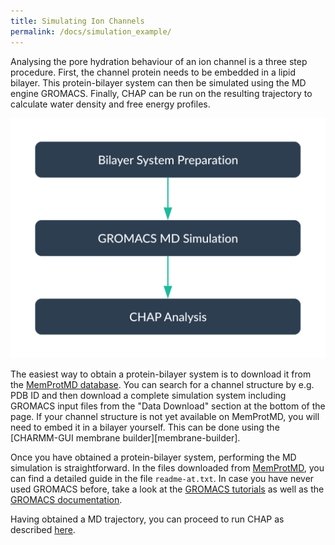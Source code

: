 ```yaml
---
title: Simulating Ion Channels
permalink: /docs/simulation_example/
---
```


[memprotmd]: http://memprotmd.bioch.ox.ac.uk/home/
[membrande-builder]: http://www.charmm-gui.org/?doc=input/membrane.bilayer
[gromacs-tutorials]: http://www.mdtutorials.com/gmx/
[gromacs-documentation]: http://manual.gromacs.org/documentation/

Analysing the pore hydration behaviour of an ion channel is a three step procedure. First, the channel protein needs to be embedded in a lipid bilayer. This protein-bilayer system can then be simulated using the MD engine GROMACS. Finally, CHAP can be run on the resulting trajectory to calculate water density and free energy profiles.

![Membrane Protein Simulation Workflow](../../img/memprot_simulation_workflow.svg "Membrane Protein Simulation Workflow")

The easiest way to obtain a protein-bilayer system is to download it from the [MemProtMD database][memprotmd]. You can search for a channel structure by e.g. PDB ID and then download a complete simulation system including GROMACS input files from the "Data Download" section at the bottom of the page. If your channel structure is not yet available on MemProtMD, you will need to embed it in a bilayer yourself. This can be done using the [CHARMM-GUI membrane builder][membrane-builder].

Once you have obtained a protein-bilayer system, performing the MD simulation is straightforward. In the files downloaded from [MemProtMD][memprotmd], you can find a detailed guide in the file `readme-at.txt`. In case you have never used GROMACS before, take a look at the [GROMACS tutorials][gromacs-tutorials] as well as the [GROMACS documentation][gromacs-documentation].

Having obtained a MD trajectory, you can proceed to run CHAP as described [here](http://www.channotation.org/docs/annotation_example/).
